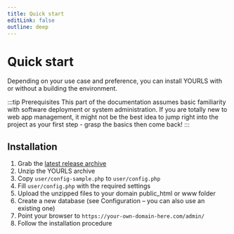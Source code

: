 ```yaml
---
title: Quick start
editLink: false
outline: deep
---
```


# Quick start

Depending on your use case and preference, you can install YOURLS with or without a building the environment.

:::tip Prerequisites
This part of the documentation assumes basic familiarity with software deployment or system administration.
If you are totally new to web app management, it might not be the best idea to jump right into the project as your first step - grasp the basics then come back!
:::

## Installation

1. Grab the [latest release archive](https://github.com/YOURLS/YOURLS/releases)
2. Unzip the YOURLS archive
3. Copy `user/config-sample.php` to `user/config.php`
4. Fill `user/config.php` with the required settings
5. Upload the unzipped files to your domain public_html or www folder
6. Create a new database (see Configuration – you can also use an existing one)
7. Point your browser to `https://your-own-domain-here.com/admin/`
8. Follow the installation procedure
